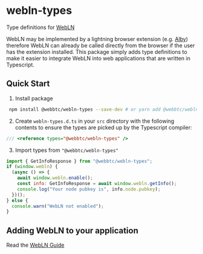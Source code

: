 # webln-types

Type definitions for [WebLN](https://webbtc.dev/webln)

WebLN may be implemented by a lightning browser extension (e.g. [Alby](https://getalby.com/)) therefore WebLN can already be called directly from the browser if the user has the extension installed. This package simply adds type definitions to make it easier to integrate WebLN into web applications that are written in Typescript.

## Quick Start

1. Install package

```bash
 npm install @webbtc/webln-types --save-dev # or yarn add @webbtc/webln-types --dev
```

2. Create `webln-types.d.ts` in your `src` directory with the following contents to ensure the types are picked up by the Typescript compiler:

```javascript
/// <reference types="@webbtc/webln-types" />
```

3.  Import types from `"@webbtc/webln-types"`

```javascript
import { GetInfoResponse } from "@webbtc/webln-types";
if (window.webln) {
  (async () => {
    await window.webln.enable();
    const info: GetInfoResponse = await window.webln.getInfo();
    console.log("Your node pubkey is", info.node.pubkey);
  })();
} else {
  console.warn("WebLN not enabled");
}
```

## Adding WebLN to your application

Read the [WebLN Guide](https://www.webln.guide/introduction/readme)
